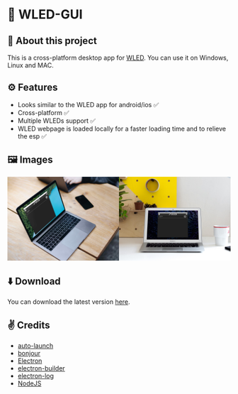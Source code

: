 # 🌈 WLED-GUI

## 👋 About this project
This is a cross-platform desktop app for [WLED](https://github.com/Aircoookie/WLED). You can use it on Windows, Linux and MAC.

## ⚙️ Features
- Looks similar to the WLED app for android/ios ✅
- Cross-platform ✅
- Multiple WLEDs support ✅
- WLED webpage is loaded locally for a faster loading time and to relieve the esp ✅

## 🖼️ Images
<img src="/images/macbook-pro-space-gray-on-the-wooden-table.jpg" width="50%"><img src="/images/bright-office-enviroment-with-macbook-air.jpg" width="50%">
 
## ⬇️ Download
You can download the latest version [here](https://github.com/WoodyLetsCode/WLED-GUI/releases/latest).

## ✌️ Credits
- [auto-launch](https://www.npmjs.com/package/auto-launch)
- [bonjour](https://www.npmjs.com/package/bonjour)
- [Electron](https://www.electronjs.org/)
- [electron-builder](https://github.com/electron-userland/electron-builder)
- [electron-log](https://www.npmjs.com/package/electron-log)
- [NodeJS](https://nodejs.org/)
